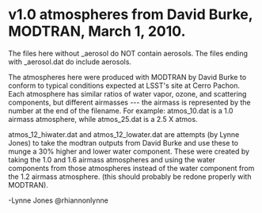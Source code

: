 # v1.0 atmospheres from David Burke, MODTRAN, March 1, 2010.

The files here without _aerosol do NOT contain aerosols.
The files ending with _aerosol.dat do include aerosols.

The atmospheres here were produced with MODTRAN by David Burke to
conform to typical conditions expected at LSST's site at Cerro Pachon.
Each atmosphere has similar ratios of water vapor, ozone, and scattering components,
but different airmasses --- the airmass is represented by the number at the end
of the filename.
For example: atmos_10.dat is a 1.0 airmass atmosphere, while atmos_25.dat is a 2.5 X atmos.

atmos_12_hiwater.dat and atmos_12_lowater.dat are attempts (by Lynne Jones) to take the
modtran outputs from David Burke and use these to munge a 30% higher and lower water component.
These were created by taking the 1.0 and 1.6 airmass atmospheres and using the water components
from those atmospheres instead of the water component from the 1.2 airmass atmosphere.
(this should probably be redone properly with MODTRAN).

-Lynne Jones @rhiannonlynne